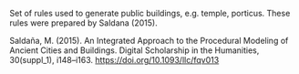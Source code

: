 Set of rules used to generate public buildings, e.g. temple, porticus. These rules were prepared by Saldana (2015).


Saldaña, M. (2015). An Integrated Approach to the Procedural Modeling of Ancient Cities and 
Buildings. Digital Scholarship in the Humanities, 30(suppl_1), i148–i163. 
https://doi.org/10.1093/llc/fqv013